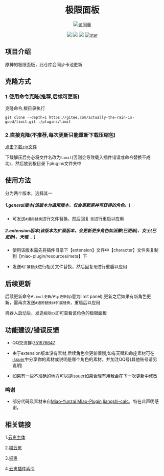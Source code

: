 <div align=center> <h1>极限面板</h1> </div>

<div align="center">

[![访问量](https://profile-counter.glitch.me/limit/count.svg)](https://gitee.com/actually-the-rain-is-good/limit)

[![](https://img.shields.io/badge/Yunzai-v3-yellow)](https://gitee.com/Le-niao/Yunzai-Bot)
[![](https://img.shields.io/badge/Miao﹣­­­­­­Yunzai-v3.1.0-yellow)](https://gitee.com/yoimiya-kokomi/Miao-Yunzai)
[![](https://img.shields.io/badge/Author-其实雨很好-red)](https://gitee.com/actually-the-rain-is-good)
<a href='https://gitee.com/actually-the-rain-is-good/limit/stargazers'><img src='https://gitee.com/actually-the-rain-is-good/limit//badge/star.svg?theme=dark' alt='star'></img></a>
</div>

## 项目介绍

原神的极限面板，此仓库会同步卡池更新

## 克隆方式

### 1.使用命令克隆(推荐,后续可更新)

克隆命令,根目录执行

```
git clone --depth=1 https://gitee.com/actually-the-rain-is-good/limit.git ./plugins/limit
```

### 2.直接克隆(不推荐,每次更新只能重新下载压缩包)

[点击下载zip文件](https://gitee.com/actually-the-rain-is-good/limit/repository/archive/master.zip)

下载解压后务必将文件名改为`limit`(否则会导致载入插件错误或命令替换不成功)，然后放到根目录下plugins文件夹中

## 使用方法

分为两个版本，选择其一

##### 1.general版本(该版本为通用版本，仅会更新原神可获得的角色。)

* 可发送`#通用替换`进行文件替换，然后回复 `是`进行重启以应用

##### 2.extension版本(该版本为扩展版本，会更新更多角色如派蒙(已更新)、女士(已更新)、天理....)

* 使用该版本需先将插件目录下【extension】文件中【character】文件夹复制到【miao-plugin/resources/meta】下

* 发送`#扩展替换`进行相关文件替换，然后回复`是`进行重启以应用

## 后续更新

后续更新命令`#limit更新`/`#lp更新`(lp意为limit panel),更新之后如果有新角色更新，需再次发送`#通用替换`/`#扩展替换`，重启后以应用

机器人启动后，发送`极限xx`即可查看该角色的极限面板

## 功能建议/错误反馈

- QQ交流群:[751976647](https://qm.qq.com/q/k6jV4bvLEW)

- 由于extension版本没有素材,后续角色会更新很慢,如有天赋和命座素材可在[issuer](https://gitee.com/actually-the-rain-is-good/limit/issues)中分享你的素材或说明是哪个角色的素材，并加注QQ号(其他账号请另说明)

- 如果有一些不准确的地方可以提[issuer](https://gitee.com/actually-the-rain-is-good/limit/issues)如果合理有用我会在下一次更新中修改

### 鸣谢
- 部分代码及素材来自[Miao-Yunzai](https://gitee.com/yoimiya-kokomi/Miao-Yunzai),[Miao-Plugin](https://gitee.com/yoimiya-kokomi/miao-plugin),[liangshi-calc](https://gitee.com/liangshi233/liangshi-calc)，特在此声明感谢。

## 相关链接
1.[云崽主体](https://gitee.com/Le-niao/Yunzai-Bot)

2.[喵云崽](https://gitee.com/yoimiya-kokomi/Yunzai-Bot)

3.[喵崽](https://gitee.com/yoimiya-kokomi/Miao-Yunzai)

4.[云崽插件索引](https://gitee.com/yhArcadia/Yunzai-Bot-plugins-index)